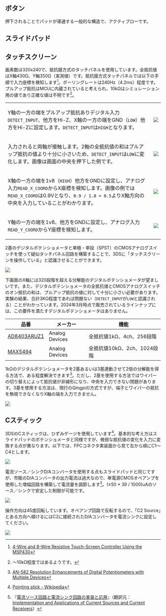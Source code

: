 ## ボタン

押下されることでパッドが導通する一般的な構造で、アクティブローです。

## スライドパッド

## タッチスクリーン

画素数は320x240で、抵抗膜方式のタッチパネルを使用しています。全抵抗値はX軸430Ω、Y軸350Ω（実測値）です。抵抗膜方式タッチパネルでは以下の手順で入力座標を検知します[^1]。ポーリングレートは240Hz（4.2ms）程度です。プルアップ抵抗はMCUに内蔵されていると考えられ、10kΩはシミュレーション用の値であり正確な値は不明です[^2]。

[^1]: [4-Wire and 8-Wire Resistive Touch-Screen Controller Using the MSP430](https://web.archive.org/web/20140630073208/http://www.ti.com/lit/an/slaa384a/slaa384a.pdf)
[^2]: ～10kΩ程度ではあるようです。

<table>
<tr>
<td>

Y軸の一方の端をプルアップ抵抗ありデジタル入力`DETECT_INPUT`、他方をHi-Z、X軸の一方の端をGND（`LOW`）他方をHi-Zに設定します。`DETECT_INPUT`は`HIGH`となります。

</td>
<td>

![](./touchscreen_1.png)

</td>
</tr>
<tr>
<td>

入力されると両軸が接触します。2軸の全抵抗値の和はプルアップ抵抗の値より十分に小さいため、`DETECT_INPUT`は`LOW`に変化します。画像は画面の中央を押下した例です。

</td>
<td>

![](./touchscreen_2.png)

</td>
</tr>
<tr>
<td>

X軸の一方の端を1v8（`HIGH`）他方をGNDに設定し、アナログ入力`READ_X_COORD`からX座標を検知します。画像の例では`READ_X_COORD`は0.9Vとなり、`0.9 / 1.8 = 0.5`よりX軸方向の中央を入力していることがわかります。

</td>
<td>

![](./touchscreen_3.png)

</td>
</tr>
<tr>
<td>

Y軸の一方の端を1v8、他方をGNDに設定し、アナログ入力`READ_Y_COORD`からY座標を検知します。

</td>
<td>

![](./touchscreen_4.png)

</td>
</tr>
</table>

2基のデジタルポテンショメータと単極・単投（SPST）のCMOSアナログスイッチを使って疑似タッチパネル回路を構築することで、3DSに「タッチスクリーンを操作している」と認識させることができます。

![](./touchscreen_5.png)

下画面のX軸には320段階を超える分解能のデジタルポテンショメータが望ましいです。また、デジタルポテンショメータの全抵抗値とCMOSアナログスイッチのオン抵抗の和は、プルアップ抵抗の値に対して十分に小さい必要があります。実験の結果、合計3KΩ程度であれば問題ない（`DETECT_INPUT`が`LOW`と認識される）ことがわかっています。2024年3月時点で販売されているラインナップには、この要件を満たすデジタルポテンショメータはありません。

| 品番                                                          | メーカー       | 機能                        |
| ------------------------------------------------------------- | -------------- | --------------------------- |
| [AD8403ARUZ1](https://www.analog.com/en/products/ad8403.html) | Analog Devices | 全抵抗値1kΩ、4ch、256段階   |
| [MAX5494](https://www.analog.com/en/products/max5494.html)    | Analog Devices | 全抵抗値10kΩ、2ch、1024段階 |

1kΩのデジタルポテンショメータを2基あるいは3基連動させて2倍の分解能を得る方法で、ある程度解決できます[^3]。ただし、2基を使用する方法ではワイパーの切り替えによって抵抗値が非線形になり、中央を入力できない問題があります。3基を使用する方法は、現行のQingpiの方式ですが、端子とワイパーの抵抗を無視できなくなりX軸の端を入力できません。

[^3]: [AN-582 Resolution Enhancements of Digital Potentiometers with Multiple Devices](https://www.analog.com/media/en/technical-documentation/application-notes/an-582.pdf)

![](./touchscreen_6.png)

## Cスティック

3DSのCスティックは、ひずみゲージを使用しています[^4]。基本的な考え方はスライドパッドのポテンショメータと同様ですが、微弱な抵抗値の変化を入力に変換する点が異なります。以下では、FPCコネクタ実装面から見て左から順にC1～C4とします。

[^4]: [Pointing stick - Wikipedia](https://en.wikipedia.org/wiki/Pointing_stick)

![](./cstick_1.png)

電流ソース／シンクD/Aコンバータを使用する点もスライドパッドと同じですが、市販のD/Aコンバータの出力電流は過大なので、単電源CMOSオペアンプを使用した増幅回路を構築して電流量を調節します[^5]。(±50 * 39 / 1000)uAのソース／シンクで安定した制御が可能です。

[^5]: 『[電流ソース回路と電流シンク回路の実装と応用](https://www.ti.com/jp/lit/pdf/jaja186)』（翻訳元：[Implementation and Applications of Current Sources and Current Receivers](https://www.ti.com/lit/an/sboa046/sboa046.pdf)）

![](./cstick_2.png)

操作方向は45度回転しています。オペアンプ回路で反転するので、「C2 Source」とある方向へ傾けるにはC2に接続されたD/Aコンバータを電流シンクに設定してください。

![](./cstick_3.png)
